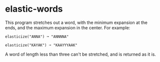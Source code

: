 # elastic-words

This program stretches out a word, with the minimum expansion at the ends, and the maximum 
expansion in the center. For example:

```
elasticize("ANNA") ➞ "ANNNNA"

elasticize("KAYAK") ➞ "KAAYYYAAK"
```

A word of length less than three can't be stretched, and is returned as it is.